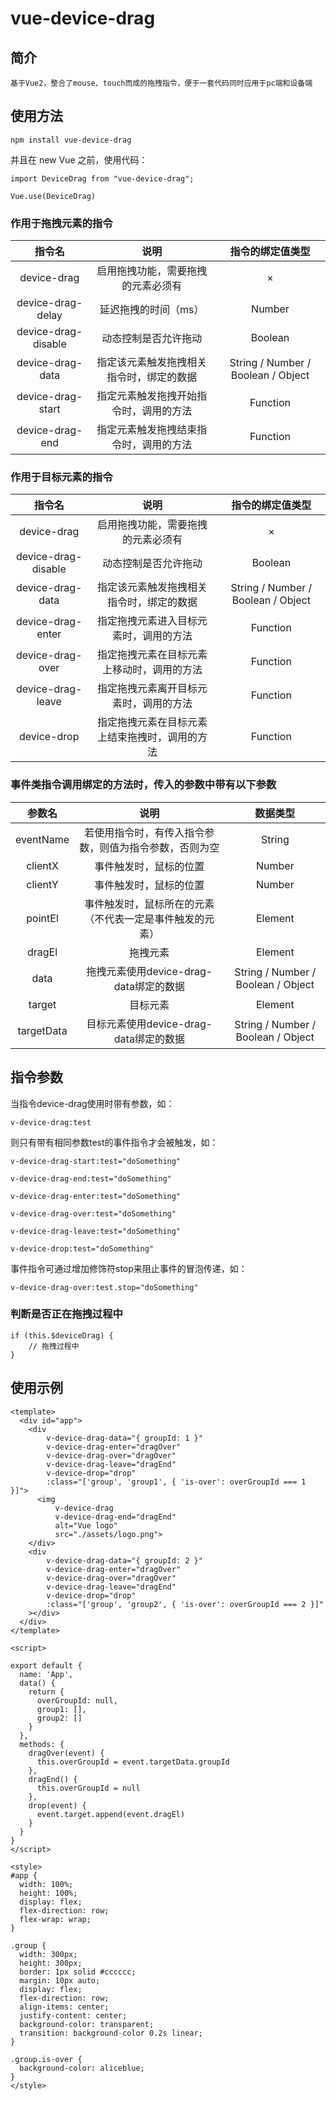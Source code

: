 # vue-device-drag

## 简介
```
基于Vue2，整合了mouse、touch而成的拖拽指令，便于一套代码同时应用于pc端和设备端
```

## 使用方法
```
npm install vue-device-drag
```
并且在 new Vue 之前，使用代码：
```
import DeviceDrag from "vue-device-drag";

Vue.use(DeviceDrag)
```

### 作用于拖拽元素的指令
|         指令名         |          说明          |           指令的绑定值类型           |
|:-------------------:|:--------------------:|:----------------------------:|
|     device-drag     |  启用拖拽功能，需要拖拽的元素必须有   |              ×               |
|     device-drag-delay     |     延迟拖拽的时间（ms）      |              Number               |
| device-drag-disable |      动态控制是否允许拖动      |           Boolean            |
|  device-drag-data   | 指定该元素触发拖拽相关指令时，绑定的数据 | String / Number / Boolean / Object |
|  device-drag-start  | 指定元素触发拖拽开始指令时，调用的方法  |           Function           |
|   device-drag-end   | 指定元素触发拖拽结束指令时，调用的方法  |                Function              |

### 作用于目标元素的指令
|         指令名         |           说明            |  指令的绑定值类型   |
|:-------------------:|:-----------------------:|:---:|
|     device-drag     |    启用拖拽功能，需要拖拽的元素必须有    |   ×  |
| device-drag-disable |       动态控制是否允许拖动        |  Boolean   |
|  device-drag-data   |  指定该元素触发拖拽相关指令时，绑定的数据   |  String / Number / Boolean / Object   |
|  device-drag-enter  |   指定拖拽元素进入目标元素时，调用的方法   |  Function   |
|  device-drag-over   |  指定拖拽元素在目标元素上移动时，调用的方法  | Function    |
|  device-drag-leave  |   指定拖拽元素离开目标元素时，调用的方法   |  Function   |
|     device-drop     | 指定拖拽元素在目标元素上结束拖拽时，调用的方法 |  Function   |

### 事件类指令调用绑定的方法时，传入的参数中带有以下参数
|         参数名         |              说明              |  数据类型  |
|:-------------------:|:----------------------------:|:------:|
|      eventName      | 若使用指令时，有传入指令参数，则值为指令参数，否则为空  | String |
|      clientX      |         事件触发时，鼠标的位置          | Number |
|      clientY      |         事件触发时，鼠标的位置          | Number |
|      pointEl      | 事件触发时，鼠标所在的元素（不代表一定是事件触发的元素） | Element |
|      dragEl      |             拖拽元素             | Element |
|      data      | 拖拽元素使用device-drag-data绑定的数据  | String / Number / Boolean / Object |
|      target      |             目标元素             | Element |
|      targetData      |             目标元素使用device-drag-data绑定的数据             | String / Number / Boolean / Object |


## 指令参数
当指令device-drag使用时带有参数，如：
```
v-device-drag:test
```

则只有带有相同参数test的事件指令才会被触发，如：
```
v-device-drag-start:test="doSomething"

v-device-drag-end:test="doSomething"

v-device-drag-enter:test="doSomething"

v-device-drag-over:test="doSomething"

v-device-drag-leave:test="doSomething"

v-device-drop:test="doSomething"
```

事件指令可通过增加修饰符stop来阻止事件的冒泡传递，如：
```
v-device-drag-over:test.stop="doSomething"
```

### 判断是否正在拖拽过程中
```
if (this.$deviceDrag) {
    // 拖拽过程中
}
```


## 使用示例
```
<template>
  <div id="app">
    <div
        v-device-drag-data="{ groupId: 1 }"
        v-device-drag-enter="dragOver"
        v-device-drag-over="dragOver"
        v-device-drag-leave="dragEnd"
        v-device-drop="drop"
        :class="['group', 'group1', { 'is-over': overGroupId === 1 }]">
      <img
          v-device-drag
          v-device-drag-end="dragEnd"
          alt="Vue logo"
          src="./assets/logo.png">
    </div>
    <div
        v-device-drag-data="{ groupId: 2 }"
        v-device-drag-enter="dragOver"
        v-device-drag-over="dragOver"
        v-device-drag-leave="dragEnd"
        v-device-drop="drop"
        :class="['group', 'group2', { 'is-over': overGroupId === 2 }]"
    ></div>
  </div>
</template>

<script>

export default {
  name: 'App',
  data() {
    return {
      overGroupId: null,
      group1: [],
      group2: []
    }
  },
  methods: {
    dragOver(event) {
      this.overGroupId = event.targetData.groupId
    },
    dragEnd() {
      this.overGroupId = null
    },
    drop(event) {
      event.target.append(event.dragEl)
    }
  }
}
</script>

<style>
#app {
  width: 100%;
  height: 100%;
  display: flex;
  flex-direction: row;
  flex-wrap: wrap;
}

.group {
  width: 300px;
  height: 300px;
  border: 1px solid #cccccc;
  margin: 10px auto;
  display: flex;
  flex-direction: row;
  align-items: center;
  justify-content: center;
  background-color: transparent;
  transition: background-color 0.2s linear;
}

.group.is-over {
  background-color: aliceblue;
}
</style>

```